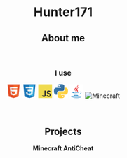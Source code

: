 <h1 align="center">Hunter171</h1>

<h2 align="center">About me</h2>
<br>
<h3 align="center">I use</h3>
<p align="center">
  <img src="https://github.com/Body-Alhoha/Body-Alhoha/raw/main/html5.svg" width="32" height="32" alt="HTML"/>
  <img src="https://github.com/Body-Alhoha/Body-Alhoha/raw/main/css3.svg" width="32" height="32" alt="CSS"/>
  <img src="https://github.com/Body-Alhoha/Body-Alhoha/raw/main/javascript.svg" width="32" height="32" alt="JS"/>
  <img src="https://github.com/Body-Alhoha/Body-Alhoha/raw/main/python.svg" width="32" height="32" alt="Python"/>
  <img src="https://github.com/Body-Alhoha/Body-Alhoha/raw/main/java.svg" width="32" height="32" alt="Java"/>
  <img src="https://cdn.icon-icons.com/icons2/2699/PNG/512/minecraft_logo_icon_168974.png" width="32" height="32" alt="Minecraft"/>
</p>
<br>
<h2 align="center">Projects</h2>

<p align="center"><b>Minecraft AntiCheat</b></p>
